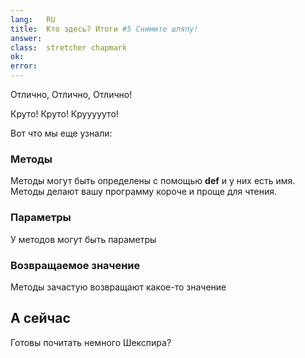 ```yaml
---
lang:   RU
title:  Кто здесь? Итоги #5 Снимите шляпу!
answer:
class:  stretcher chapmark
ok:
error:
---
```


Отлично, Отлично, Отлично!

Круто! Круто! Круууууто! 

Вот что мы еще узнали:

### Методы
Методы могут быть определены с помощью __def__ и у них есть имя. Методы
делают вашу программу короче и проще для чтения.

### Параметры
У методов могут быть параметры

### Возвращаемое значение
Методы зачастую возвращают какое-то значение

## А сейчас
Готовы почитать немного Шекспира?

